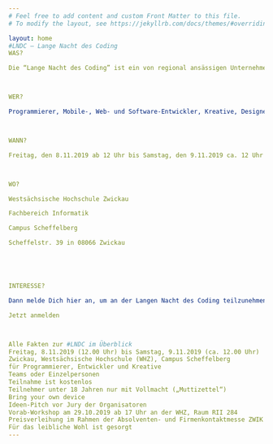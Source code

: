```yaml
---
# Feel free to add content and custom Front Matter to this file.
# To modify the layout, see https://jekyllrb.com/docs/themes/#overriding-theme-defaults

layout: home
#LNDC – Lange Nacht des Coding
WAS?

Die “Lange Nacht des Coding” ist ein von regional ansässigen Unternehmen und der Westsächsischen Hochschule Zwickau (WHZ) organisierter Hackathon, der die Entstehung von neuen Ideen, kreativen Lösungen und zukunftsweisenden Anwendungen im Businessbereich fördern will. Dabei bekommst du die Möglichkeit allein oder als Teil eines Teams Ideen zu entwickeln und diese innerhalb von 24 Stunden in Code umzusetzen. Der Hackathon ist eine bunte Mischung aus Coding, Networking und Party, mit gutem Essen, ausreichend Club Mate und netten Leuten. Das alles ist kostenfrei und die besten der Besten erwarten coole Preise in verschiedenen Kategorien.



WER?

Programmierer, Mobile-, Web- und Software-Entwickler, Kreative, Designer, Techies, Nerds, Geeks und Strategen! Kurz: Vordenker, Mitdenker und Querdenker aus Hochschule, Uni oder Schule, die Lust haben businessorientierte Ideen und Konzepte oder eigenmotivierte Projekte Realität werden zu lassen und sich die Nacht um die Ohren zu hauen, um Anwendungen für die Wirtschaft vor Ort mitzugestalten oder eine schon lange im Hirn herumspukende Idee endlich mal anzugehen.



WANN?

Freitag, den 8.11.2019 ab 12 Uhr bis Samstag, den 9.11.2019 ca. 12 Uhr



WO?

Westsächsische Hochschule Zwickau

Fachbereich Informatik

Campus Scheffelberg

Scheffelstr. 39 in 08066 Zwickau





INTERESSE?

Dann melde Dich hier an, um an der Langen Nacht des Coding teilzunehmen:

Jetzt anmelden



Alle Fakten zur #LNDC im Überblick
Freitag, 8.11.2019 (12.00 Uhr) bis Samstag, 9.11.2019 (ca. 12.00 Uhr)
Zwickau, Westsächsische Hochschule (WHZ), Campus Scheffelberg
für Programmierer, Entwickler und Kreative
Teams oder Einzelpersonen
Teilnahme ist kostenlos
Teilnehmer unter 18 Jahren nur mit Vollmacht („Muttizettel“)
Bring your own device
Ideen-Pitch vor Jury der Organisatoren
Vorab-Workshop am 29.10.2019 ab 17 Uhr an der WHZ, Raum RII 284
Preisverleihung im Rahmen der Absolventen- und Firmenkontaktmesse ZWIK am 12.11.2019 zwischen 18.30 und 21.30 Uhr in der Aula Campus Scheffelberg
Für das leibliche Wohl ist gesorgt
---
```

